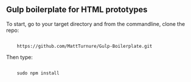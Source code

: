 Gulp boilerplate for HTML prototypes
------------------------------------

To start, go to your target directory and from the commandline, clone the repo:

<code>
    https://github.com/MattTurnure/Gulp-Boilerplate.git
</code>

Then type:

<code>
    sudo npm install
</code>
